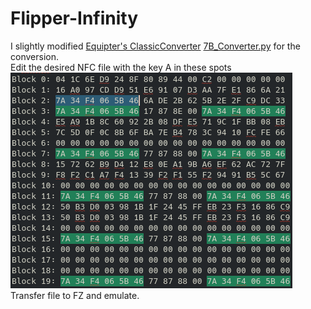 # Flipper-Infinity

I slightly modified [Equipter's ClassicConverter](https://github.com/equipter/ClassicConverter) [7B_Converter.py](/Scripts/7B_Converter.py) for the conversion.  
Edit the desired NFC file with the key A in these spots  
![Key A](Images/KeyA.png)  
Transfer file to FZ and emulate.

